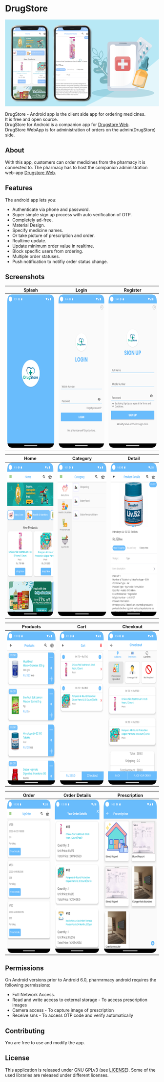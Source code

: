 # DrugStore

<img src="screen/drugstore.png"/>

DrugStore - Android app is the client side app for ordering medicines.  
It is free and open source.  
DrugStore for Android is a companion app for [Drugstore Web](https://drugstore.frontendsourcecode.com/).  
DrugStore WebApp is for administration of orders on the admin(DrugStore) side.



## About

With this app, customers can order medicines from the pharmacy it is connected to.
The pharmacy has to host the companion administration web-app [Drugstore Web](https://drugstore.frontendsourcecode.com/).


## Features
The android app lets you:
- Authenticate via phone and password.
- Super simple sign up process with auto verification of OTP.
- Completely ad-free.
- Material Design.
- Specify medicine names.
- Or take picture of prescription and order.
- Realtime update.
- Update minimum order value in realtime.
- Block specific users from ordering.
- Multiple order statuses.
- Push notification to notifiy order status change.

## Screenshots

| Splash | Login | Register |
| ------ | ---- | ------ |
|<img src="screen/1.png" width="230" height="500"/>|<img src="screen/login.png" width="230" height="500"/>|<img src="screen/register.png" width="230" height="500"/>|

| Home | Category | Detail |
| ------ | ---- | ------ |
|<img src="screen/2.png" width="230" height="500"/>|<img src="screen/5.png" width="230" height="500"/>|<img src="screen/4.png" width="230" height="500"/>|

| Products | Cart | Checkout |
| ------ | ---- | ------ |
|<img src="screen/6.png" width="230" height="500"/>|<img src="screen/7.png" width="230" height="500"/>|<img src="screen/9.png" width="230" height="500"/>|

| Order | Order Details | Prescription |
| ------ | ---- | ------ |
|<img src="screen/11.png" width="230" height="500"/>|<img src="screen/12.png" width="230" height="500"/>|<img src="screen/13.png" width="250" height="500"/>|


## Permissions

On Android versions prior to Android 6.0, pharmrmacy android requires the following permissions:
- Full Network Access.
- Read and write access to external storage - To access prescription images
- Camera access - To capture image of prescription
- Receive sms - To access OTP code and verify automatically

## Contributing
You are free to use and modify the app.


## License

This application is released under GNU GPLv3 (see [LICENSE](LICENSE)).
Some of the used libraries are released under different licenses.
